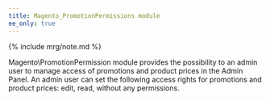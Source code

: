 ```yaml
---
title: Magento_PromotionPermissions module
ee_only: true
---
```


{% include mrg/note.md %}

Magento\PromotionPermission module provides the possibility to an admin user to manage access of promotions and product
prices in the Admin Panel. An admin user can set the following access rights for promotions and product prices: edit,
read, without any permissions.
